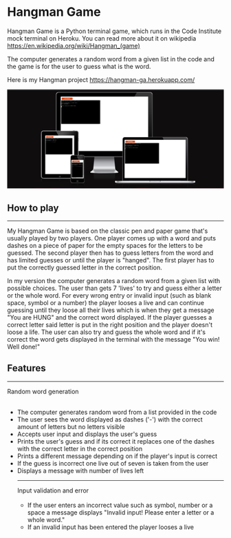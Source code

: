 # Hangman Game

Hangman Game is a Python terminal game, which runs in the Code Institute mock terminal on Heroku. You can read more about it on wikipedia https://en.wikipedia.org/wiki/Hangman_(game)

The computer generates a random word from a given list in the code and the game is for the user to guess what is the word. 


Here is my Hangman project https://hangman-ga.herokuapp.com/ 


<img src="README images/Screenshot (103).png" alt="">

## How to play
<hr>

My Hangman Game is based on the classic pen and paper game that's usually played by two players. One player comes up with a word and puts dashes on a piece of paper for the empty spaces for the letters to be guessed. The second player then has to guess letters from the word and has limited guesses or until the player is "hanged". The first player has to put the correctly guessed letter in the correct position.

In my version the computer generates a random word from a given list with possible choices. The user than gets 7 'lives' to try and guess either a letter or the whole word. For every wrong entry or invalid input (such as blank space, symbol or a number) the player looses a live and can continue guessing until they loose all their lives which is when they get a message "You are HUNG" and the correct word displayed.
If the player guesses a correct letter said letter is put in the right position and the player doesn't loose a life. The user can also try and guess the whole word and if it's correct the word gets displayed in the terminal with the message "You win! Well done!"

## Features
<hr>
Random word generation
<ul>
    <br>
    <li> The computer generates random word from a list provided in the code
    <li> The user sees the word displayed as dashes ('-') with the correct amount of letters but no letters visible
    <li> Accepts user input and displays the user's guess
    <li> Prints the user's guess and if its correct it replaces one of the dashes with the correct letter in the correct position
    <li> Prints a different message depending on if the player's input is correct
    <li> If the guess is incorrect one live out of seven is taken from the user
    <li> Displays a message with number of lives left
    <hr>
    Input validation and error
    <ul>
    <br>
    <li> If the user enters an incorrect value such as symbol, number or a space a message displays "Invalid input! Please enter a letter or a whole word."
    <li> If an invalid input has been entered the player looses a live